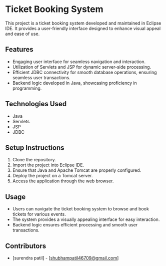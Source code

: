 # Ticket Booking System

This project is a ticket booking system developed and maintained in Eclipse IDE. It provides a user-friendly interface designed to enhance visual appeal and ease of use.

## Features

- Engaging user interface for seamless navigation and interaction.
- Utilization of Servlets and JSP for dynamic server-side processing.
- Efficient JDBC connectivity for smooth database operations, ensuring seamless user transactions.
- Backend logic developed in Java, showcasing proficiency in programming.

## Technologies Used

- Java
- Servlets
- JSP
- JDBC

## Setup Instructions

1. Clone the repository.
2. Import the project into Eclipse IDE.
3. Ensure that Java and Apache Tomcat are properly configured.
4. Deploy the project on a Tomcat server.
5. Access the application through the web browser.

## Usage

- Users can navigate the ticket booking system to browse and book tickets for various events.
- The system provides a visually appealing interface for easy interaction.
- Backend logic ensures efficient processing and smooth user transactions.

## Contributors

- [surendra patil] - [shubhampatil46709@gmail.com]


